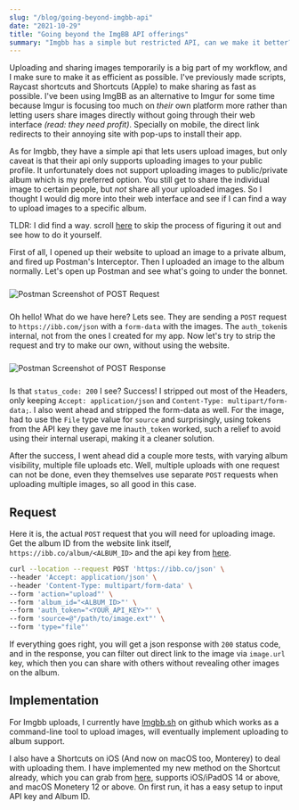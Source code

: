 ```yaml
---
slug: "/blog/going-beyond-imgbb-api"
date: "2021-10-29"
title: "Going beyond the ImgBB API offerings"
summary: "Imgbb has a simple but restricted API, can we make it better?"
---
```


Uploading and sharing images temporarily is a big part of my workflow, and I make sure to make it as efficient as possible. I've previously made scripts, Raycast shortcuts and Shortcuts (Apple) to make sharing as fast as possible. I've been using ImgBB as an alternative to Imgur for some time because Imgur is focusing too much on *their* own platform more rather than letting users share images directly without going through their web interface *(read: they need profit)*. Specially on mobile, the direct link redirects to their annoying site with pop-ups to install their app.

As for Imgbb, they have a simple api that lets users upload images, but only caveat is that their api only supports uploading images to your public profile. It unfortunately does not support uploading images to public/private album which is my preferred option. You still get to share the individual image to certain people, but *not* share all your uploaded images. So I thought I would dig more into their web interface and see if I can find a way to upload images to a specific album.

<p class="blog-notice-yellow">TLDR: I did find a way. scroll <a class="highlight" href=#request>here</a> to skip the process of figuring it out and see how to do it yourself.</p>

First of all, I opened up their website to upload an image to a private album, and fired up Postman's Interceptor. Then I uploaded an image to the album normally. Let's open up Postman and see what's going to under the bonnet.

<img src="../../blogassets/post-3_1.png" alt="Postman Screenshot of POST Request" class="container" style="zoom:100%;margin-top:10px;margin-bottom:10px;" />

Oh hello! What do we have here? Lets see. They are sending a `POST` request to `https://ibb.com/json` with a `form-data` with the images. The `auth_token`is internal, not from the ones I created for my app. Now let's try to strip the request and try to make our own, without using the website.


<img src="../../blogassets/post-3_2.png" alt="Postman Screenshot of POST Response" class="container" style="zoom:100%;margin-top:10px;margin-bottom:10px;" />


Is that `status_code: 200` I see? Success! I stripped out most of the Headers, only keeping `Accept: application/json` and `Content-Type: multipart/form-data;`. I also went ahead and stripped the form-data as well. For the image, had to use the `File` type value for `source` and surprisingly, using tokens from the API key they gave me in`auth_token` worked, such a relief to avoid using their internal userapi, making it a cleaner solution.

After the success, I went ahead did a couple more tests, with varying album visibility, multiple file uploads etc. Well, multiple uploads with one request can not be done, even they themselves use separate `POST` requests when uploading multiple images, so all good in this case.

## Request

Here it is, the actual `POST` request that you will need for uploading image. Get the album ID from the website link itself, `https://ibb.co/album/<ALBUM_ID>` and the api key from <a class="highlight" href="https://api.imgbb.com/)">here</a>.

```bash
curl --location --request POST 'https://ibb.co/json' \
--header 'Accept: application/json' \
--header 'Content-Type: multipart/form-data' \
--form 'action="upload"' \
--form 'album_id="<ALBUM_ID>"' \
--form 'auth_token="<YOUR_API_KEY>"' \
--form 'source=@"/path/to/image.ext"' \
--form 'type="file"'
```

If everything goes right, you will get a json response with `200` status code, and in the response, you can filter out direct link to the image via `image.url` key, which then you can share with others without revealing other images on the album.

## Implementation

For Imgbb uploads, I currently have <a class="highlight" href="https://github.com/i3p9/Imgbb.sh">Imgbb.sh</a> on github which works as a command-line tool to upload images, will eventually implement uploading to album support.

I also have a Shortcuts on iOS (And now on macOS too, Monterey) to deal with uploading them. I have implemented my new method on the Shortcut already, <span class="mark">which you can grab</span> from <a class="highlight" href="https://www.icloud.com/shortcuts/0d75372f52ab4fd198025ff4361b42dd">here</a>, supports iOS/iPadOS 14 or above, and macOS Monetery 12 or above. On first run, it has a easy setup to input API key and Album ID.
